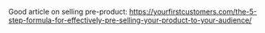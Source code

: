 Good article on selling pre-product: https://yourfirstcustomers.com/the-5-step-formula-for-effectively-pre-selling-your-product-to-your-audience/